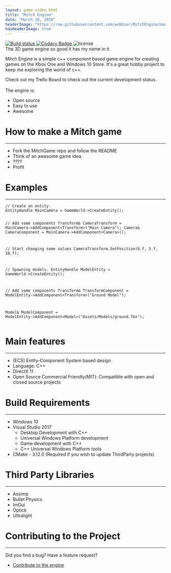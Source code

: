 ```yaml
---
layout: game-video.html
title: "Mitch Engine"
date: "March 18, 2016"
headerImage: "https://raw.githubusercontent.com/wobbier/MitchEngine/master/Docs/GitHub/me_banner.png"
hasHeaderImage: true
---
```

<div class="padded-wrapper">
    <!--  DsvEJKTwelc -->
<a href="https://ci.appveyor.com/project/wobbier/mitchengine">
    <img src="https://ci.appveyor.com/api/projects/status/7x55po7se0siesdn?svg=true" alt="Build status">
</a>
<a href="https://www.codacy.com/app/rastaninja77/MitchEngine?utm_source=github.com&amp;utm_medium=referral&amp;utm_content=wobbier/MitchEngine&amp;utm_campaign=Badge_Grade">
    <img src="https://api.codacy.com/project/badge/Grade/858846f643cc47258ed72f9cfddb28b2" alt="Codacy Badge">
</a>
<img src="https://img.shields.io/github/license/wobbier/mitchengine.svg" alt="license">
<br>
The 3D game engine so good it has my name in it.

Mitch Engine is a simple c++ component based game engine for creating games on the Xbox One and Windows 10 Store. It's a great hobby project to keep me exploring the world of c++.

Check out my Trello Board to check out the current development status.
<br>
<br>
The engine is:
<ul class="bullet-list">
    <li>
        <div>Open source</div>
    </li>
    <li>
        <div>Easy to use</div>
    </li>
    <li>
        <div>Awesome</div>
    </li>
</ul>

<div id="MerlinsGatheringSpell" class="section">
    <div class="section-title">
        <h1>How to make a Mitch game</h1>
        <div class="clearfix"></div>
        <hr />
    </div>
</div>
<ul class="bullet-list">
    <li>
    <div>Fork the MitchGame repo and follow the README</div>
    </li>
    <li>
    <div>Think of an awesome game idea.</div>
    </li>
    <li>
    <div>????</div>
    </li>
    <li>
    <div>Profit</div>
    </li>
</ul>
<div id="MerlinsGatheringSpell" class="section">
    <div class="section-title">
        <h1>Examples</h1>
        <div class="clearfix"></div>
        <hr />
    </div>
</div>
<pre><code class="language-cpp">// Create an entity.
EntityHandle MainCamera = GameWorld->CreateEntity();

// Add some components
Transform& CameraTransform = MainCamera->AddComponent&lt;Transform>("Main Camera");
Camera& CameraComponent = MainCamera->AddComponent&lt;Camera>();

// Start changing some values
CameraTransform.SetPosition(0.f, 5.f, 10.f);

// Spawning models.
EntityHandle ModelEntity = GameWorld->CreateEntity();

// Add some components
Transform& TransformComponent = ModelEntity->AddComponent&lt;Transform>("Ground Model");

Model& ModelComponent = ModelEntity->AddComponent&lt;Model>("Assets/Models/ground.fbx");
</code></pre>
<div id="MerlinsGatheringSpell" class="section">
    <div class="section-title">
        <h1>Main features</h1>
        <div class="clearfix"></div>
        <hr />
    </div>
</div>
<ul class="bullet-list">
    <li>
    <div>(ECS) Entity-Component System based design</div>
    </li>
    <li>
    <div>Language: C++</div>
    </li>
    <li>
    <div>DirectX 11</div>
    </li>
    <li>
    <div>Open Source Commercial Friendly(MIT): Compatible with open and closed source projects</div>
    </li>
</ul>
    
<div id="MerlinsGatheringSpell" class="section">
    <div class="section-title">
        <h1>Build Requirements</h1>
        <div class="clearfix"></div>
        <hr />
    </div>
</div>
<ul class="bullet-list">
    <li>
    <div>Windows 10</div>
    </li>
    <li>
    <div>Visual Studio 2017</div>
    <ul>
      <li><div>Desktop Development with C++</div></li>
      <li><div>Universal Windows Platform development</div></li>
      <li><div>Game development with C++</div></li>
      <li><div>C++ Universal Windows Platform tools</div></li>
    </ul>
    </li>
    <li>
    <div>CMake - 3.12.0 (Required if you wish to update ThirdParty projects)</div>
    </li>
</ul>
        
<div id="MerlinsGatheringSpell" class="section">
    <div class="section-title">
        <h1>Third Party Libraries</h1>
        <div class="clearfix"></div>
        <hr />
    </div>
</div>
<ul class="bullet-list">
    <li>
    <div>Assimp</div>
    </li>
    <li>
    <div>Bullet Physics</div>
    </li>
    <li>
    <div>ImGui</div>
    </li>
    <li>
    <div>Optick</div>
    </li>
    <li>
    <div>Ultralight</div>
    </li>
</ul>
<div id="MerlinsGatheringSpell" class="section">
    <div class="section-title">
        <h1>Contributing to the Project</h1>
        <div class="clearfix"></div>
        <hr />
    </div>
</div>
Did you find a bug? Have a feature request?
<ul class="bullet-list">
    <li>
    <div><a href="/">Contribute to the engine</a></div>
    </li>
</ul>
<!--img src="/img/stack.png" style="margin:0 auto; width:100%;" /-->
</div>